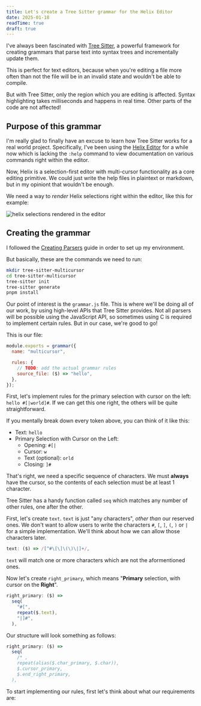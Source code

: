 ```yaml
---
title: Let's create a Tree Sitter grammar for the Helix Editor
date: 2025-01-18
readTime: true
draft: true
---
```


I've always been fascinated with [Tree Sitter](https://github.com/tree-sitter/tree-sitter), a powerful framework for creating grammars that parse text into syntax trees and incrementally update them.

<!--more-->

This is perfect for text editors, because when you're editing a file more often than not the file will be in an invalid state and wouldn't be able to compile.

But with Tree Sitter, only the region which you are editing is affected. Syntax highlighting takes milliseconds and happens in real time. Other parts of the code are not affected!

## Purpose of this grammar

I'm really glad to finally have an excuse to learn how Tree Sitter works for a real world project. Specifically, I've been using the [Helix Editor](https://github.com/helix-editor/helix) for a while now which is lacking the `:help` command to view documentation on various commands right within the editor.

Now, Helix is a selection-first editor with multi-cursor functionality as a core editing primitive. We could just write the help files in plaintext or markdown, but in my opiniont that wouldn't be enough.

We need a way to _render_ Helix selections right within the editor, like this for example:

![helix selections rendered in the editor](/helix-selections.png)

## Creating the grammar

I followed the [Creating Parsers](https://tree-sitter.github.io/tree-sitter/creating-parsers/1-getting-started.html) guide in order to set up my environment.

But basically, these are the commands we need to run:

```sh
mkdir tree-sitter-multicursor
cd tree-sitter-multicursor
tree-sitter init
tree-sitter generate
pnpm install
```

Our point of interest is the `grammar.js` file. This is where we'll be doing all of our work, by using high-level APIs that Tree Sitter provides. Not all parsers will be possible using the JavaScript API, so sometimes using C is required to implement certain rules. But in our case, we're good to go!

This is our file:

```js
module.exports = grammar({
  name: "multicursor",

  rules: {
    // TODO: add the actual grammar rules
    source_file: ($) => "hello",
  },
});
```

First, let's implement rules for the primary selection with cursor on the left: `hello #[|world]#`. If we can get this one right, the others will be quite straightforward.

If you mentally break down every token above, you can think of it like this:

- Text: `hello `
- Primary Selection with Cursor on the Left:
  - Opening: `#[|`
  - Cursor: `w`
  - Text (optional): `orld`
  - Closing: `]#`

That's right, we need a specific sequence of characters. We must **always** have the cursor, so the contents of each selection must be at least 1 character.

Tree Sitter has a handy function called `seq` which matches any number of other rules, one after the other.

First, let's create `text`. `text` is just "any characters", _other than_ our reserved ones. We don't want to allow users to write the characters `#`, `[`, `]`, `(`, `)` or `|` for a simple implementation. We'll think about how we can allow those characters later.

```js
text: ($) => /[^#\[\]\(\)\|]+/,
```

`text` will match one or more characters which are not the aformentioned ones.

Now let's create `right_primary`, which means "**Primary** selection, with cursor on the **Right**".

```js
right_primary: ($) =>
  seq(
    "#[",
    repeat($.text),
    "|]#",
  ),
```

Our structure will look something as follows:

```js
right_primary: ($) =>
  seq(
    /* ,
    repeat(alias($.char_primary, $.char)),
    $.cursor_primary,
    $.end_right_primary,
  ),
```

To start implementing our rules, first let's think about what our requirements are:
